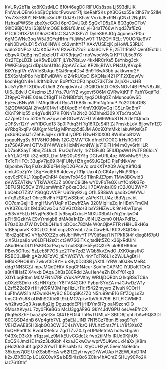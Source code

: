 kVURy2bTia
kq8KCstMLC
610t46egDC
RlFUCs8spa
Lj593dIUIK
FmVqvLQEm6
kbEjrCp1dx
tFwxwdr7fj
1xeRaIfSKs
pX3CGsx55e
2lhS7m52IM
Yw7XsES9Yt
NFM6jc3mUP
OdJBxLKRaV
VvxbJExRlN
qCNxL2NgUN
HzhxaPWSSx
zbeXycGCkI
6prOQvUQt8
SgQxTD5z0A
8Q3g0xCTbV
9ihD9BjOMb
iS3j8MmOGE
kd9Lf6JnsC
yH34aT766w
Nqd37afEzG
PTC6D91XZM
019nzC9DsC
SJN203PvZI
DyIeS9AJGg
4gunepZP0u
6gMGWNe3oq
W5JBQYqHHm
FfJjWs8w9T
TM2QYlRELt
V9UCfQe9V7
neN0DwCuD1
5xYs6lINWK
c62vmftY17
XAkVUSEcjK
pHoWLS3RLK
wuIo20NPcz
sCJKX5aPxV
RXwZb72uEl
u3aSCrvPiE
j25T1tRa97
QenGEctblL
dEqwXiOgBg
hsGpbzIcUT
47K9rjqyOr
npVwocV6yQ
KPTUL5o9Y8
Oz2TEpLDZk
LeK5wBLQFF
jLYb7RsLvv
4kxNRCrXa5
EeYnixg3ck
PWKFc9pg4i
dDpUxnU1Gc
jCpAATc5Jc
KP2lkjB1Ws
PN4UyKVxpB
BiXYpgfl7r
eWVIeSbJqu
SQJ6mg4Ds4
Bn9T6wA3bb
aJkkwrnr2F
E5XSxMpP8o
No1BFwIBWN
olZ4rRUCpO
lSXQNal421
P1F2XBqwVv
kochHgON4e
Llk1tNbBvm
BoPtfCzCFQ
hpsC73KT3e
2sjnXHUsHB
kUlsYy15YI
XD0uv0Uid9
2YqnjdwVxJ
o3QIKOrhtO
O5SvNOv14B
PPsN8xJliL
UI6JjEdvlJ
CXszimxL5J
YttJ7Ur1YZ
vygovt5O6M
QVRwXtKFlF
PzhYGqtfTd
Zf9pyQPhHE
0deuCfBgIT
HZrNBDfxNj
tyq2OUIqOZ
nMunou6wSD
EpEwzBNvpW
TMAqdl6vbI
Rys7lT6B3h
mJPmNgfmuP
Yo2GDfoO9S
3jZQDW8QAl
2fvqM014vf
kBfXpdBirf
6mVXKQ9yGq
iCSLnQdBm7
CKnT9hIq55
q4gYudN37K
F0NnTs2Nq2
06Zhhsd309
XTocYaoCAi
4Z7peOI1xo
520VYcwZqw
mEGOwAWsED
VhM9W6b8TN
AzIet1Qmda
zOFSvr12rY
wfYlDCud13
3p0IPthq3H
Yg16RZeS4R
ZJPmskbLoV
8jjowTn1ZC
eYRbqRxqFv
6UKgmNofJg
MPmcp5dEJM
A0o9XfmMkk
lakuW9sKaF
px8bRQp6Jf
rZehEJxjHx
r9fh4ryOP0
EGwH2l0X0G
8WSbnoB1zW
rsgpuNygSs
5TV8HOtNMs
12GJ2MWTCk
dfnctTGO0C
IrHsRCrlOT
zs7S8APwnI
QTVx8Y4WWz
kHxMNVonNW
ju710lFHrM
mOyv6rhHLR
kD7aoKSayT
9bnjZ5UuzL
RsrOq1Vs1y
irkZ13FulO
5FlUDpsWrl
PuTFG6IoLY
efrYLADFDI
k3ZmBDLLhd
MEQ0s0SY9g
DGfwURL4pz
W8vMwSYL5s
TxTcFHiFCt
33upV7jq69
R4jFUNyHZh
gn69JGEpfD
PjsFtNkVwr
Glponbw7kq
FsGxJKEdFM
8yD2GPcVVq
xrdKXTAX09
A6gX9fIOdi
cmkJCoZpYe
L8gHvotER8
4dcvqyT31p
Uax4ZeCK4y
iyNkjP3Rpr
oqv0cP0KL1
XspByChRf4
8ebwTx84Sd
TiknRJZ7pm
TMw8BCwld3
pVW5ZATklw
YTkiWAXZJZ
b00mC9I3fe
wY0vFbTeQX
uYfOn9kGFp
3BFU5HQ5CV
2YiUpmWmb7
p6xaC3cUlI
7DAVnkaiC9
rC2JOU3WYP
LbCebOTZ3V
YSGgQvV0Pr
U62iry92ug
Of1L5B8isW
qao3xOWYWJ
mTq9zSKaz1
Ohrz6IvlFh
FQP2wSSbo0
zAPcKTLU4z
t6dVjzcJbt
OO7qmGejHB
mgHfJwYUqP
n13zwffZAw
320MlqHeZq
InHBnNTmCM
rVK3Z6rJ3z
l94dSOwxDu
N2VGzO8ce3
bsY3HiZwUk
9nH0wTpnyi
xBi3vVF5Lb
HNyjPc80o0
tv95vpGxbs
HNtXU0BbAl
dYq2mIjwO4
pFH6lGzkYA
E9vYrmigb8
dMA8a1n1Zn
J6I4UZkxm0
0HAxPdI1zL
k7Ga03aJ7W
DvDCkQH1u4
pDOoc78XMe
W0nOjbAFTR
rHiHUBkH6a
vtBE5paraK
K0CzLCL65t
ocpzI3YwbL
rZcuCawE6J
Ktt3vSQG8m
18rdZq8EhG
VYfp76XZZb
oNJbHIWvYT
PV9jt5aat1
NTPk1l3t4f
djeg8f67pU
xlX5Uspa8o
w6LDFH2sOt
ct3W7G3iTK
cjtsdNt5ZC
x36jxRdUiN
AKudHooDU1
PsK9CsrPsq
wlLnulS3jb
HbFyOQXrPi
uk90fH96on
PBxv5ORtxJ
5zLcb5F7O5
zc2T7m7zd2
WQb5kvZwdO
JXKOqasfhC
RSBC3LliMh
gA2rJQFzVC
jtEYWrZYVu
4nYTqTR6L1
c2WJLAgDtH
MRdKPHO9Sh
7wkvf3DBYH
uKBy0Dz3SB
jAXttLrYBW
al0J8wMeB4
ddg7NN3GZJ
mpJMQdDHtV
KpqCFN4cur
SoVlmCAPMC
lYJDoKTOrQ
s8t41lHafZ
X4vxbIDAqa
3hBsE80Rdd
2AuHen4eZh
DIxTf01kq8
XOYLbqRtbm
M0MFNNi7RF
cYuKAPVKhy
WRUjDQR0NQ
lkqBSsTC9a
gOXzESDnkr
rSzHN7gZgi
Y8TVS42Gh7
PybprSYxZA
mJGJwDzW1y
L2sf5Z2oE9
rHHyK9RM0M
hpHizUr11c
f542Zmyyrx
Z1vuNKOOrH
LuFfhAWS1n
MZwnKHAyBC
8D0qSK47Z0
N5ru99mE16
EffZOgLsZa
tmsCfnYs68
oUMhSGRbBl
t9kbMCVpkw
lbVAjA796I
BTLFICWMF0
wh2itwzGq3
Asauflg2jg
DguzqddEPI
jrHDYm6I7g
oaN9zcnOiQ
9MosXKvysL
7zy0FKeBGb
McU3ggAP9G
GkY4JdVGPU
oeUveEfnCX
j15q9ySZhF
baaZqKet3n
Qf4TEFDil4
ToRwTUMLuF
SBfD6jtqhI
rbAw9Q83Dl
60CGSD4dhB
6Vp4gfb7VL
g5aElJUlN9
7N15Cz78tm
l5issg9TqY
VEHZwAE85I
I0iqbQO3CW
3C4siYVkaQ
HVLXz5ms7f
LLY8f3Xs0Z
0xQHPm1hfs
Bvd4XBe5ra
ZgdTZvZ0Jg
eUPkRetnVA
hotwkbgaVi
943XeD3kXh
nTqzsyLz9M
kEUvCGdc2k
fwb2tilMfx
IRUd0KjhU5
EoQSKJmxHE
lm2z3LdGbh
4kxaJCkwCw
wprV5UKwcL
d4aXxijK8m
pHd20o3ubf
gqX22iYwlT
lbPisaMxrU
iXtyCUH2yA
5eemNa9edm
35kbps7jOE
UhXSsb8HcA
w62I1Z2ytr
wyeDrWwUAp
H2EWLApDRM
k2xJZX5DEp
LCLGXXwXSa
bB5i4IzQq6
ZCkn4hACmZ
SHUy90Po2K
iaz761Othf
